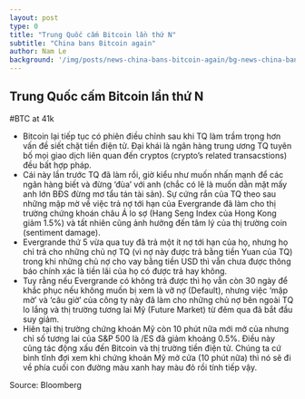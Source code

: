 ```yaml
---
layout: post
type: 0
title: "Trung Quốc cấm Bitcoin lần thứ N"
subtitle: "China bans Bitcoin again"
author: Nam Le
background: '/img/posts/news-china-bans-bitcoin-again/bg-news-china-bans-bitcoin-again-20210924.jpg'
---
```

## Trung Quốc cấm Bitcoin lần thứ N
#BTC at 41k

- Bitcoin lại tiếp tục có phiên điều chỉnh sau khi TQ làm trầm trọng hơn vấn đề siết chặt tiền điện tử. Đại khái là ngân hàng trung ương TQ tuyên bố mọi giao dịch liên quan đến cryptos (crypto’s related transacstions) đều bất hợp pháp.
- Cái này lần trước TQ đã làm rồi, giờ kiểu như muốn nhấn mạnh để các ngân hàng biết và đừng ‘đùa’ với anh (chắc có lẽ là muốn dằn mặt mấy anh lớn BĐS đừng mơ tẩu tán tài sản). Sự cứng rắn của TQ theo sau những mập mờ về việc trả nợ tới hạn của Evergrande đã làm cho thị trường chứng khoán châu Á lo sợ (Hang Seng Index của Hong Kong giảm 1.5%) và tất nhiên cũng ảnh hưởng đến tâm lý của thị trường coin (sentiment damage).
- Evergrande thứ 5 vừa qua tuy đã trả một ít nợ tới hạn của họ, nhưng họ chỉ trả cho những chủ nợ TQ (vì nợ này được trả bằng tiền Yuan của TQ) trong khi những chủ nợ cho vay bằng tiền USD thì vẫn chưa được thông báo chính xác là tiền lãi của họ có được trả hay không.
- Tuy rằng nếu Evergrande có không trả được thì họ vẫn còn 30 ngày để khắc phục nếu không muốn bị xem là vỡ nợ (Default), nhưng việc ‘mập mờ’ và ‘câu giờ’ của công ty này đã làm cho những chủ nợ bên ngoài TQ lo lắng và thị trường tương lai Mỹ (Future Market) từ đêm qua đã bắt đầu suy giảm.
- Hiên tại thị trường chứng khoán Mỹ còn 10 phút nữa mới mở của nhưng chỉ số tương lai của S&P 500 là /ES đã giảm khoảng 0.5%. Điều này cũng tác động xấu đến Bitcoin và thị trường tiền điện tử.
Chúng ta cứ bình tĩnh đợi xem khi chứng khoán Mỹ mở cửa (10 phút nữa) thì nó sẽ đi về phía cuối con đường màu xanh hay màu đỏ rồi tính tiếp vậy.

Source: Bloomberg